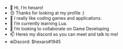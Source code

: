 - 👋 Hi, I’m hexaro!
- 😊 Thanks for looking at my profile :)
- 👀 I really like coding games and applications.
- 🌱 I’m currently learning Lua.
- 💞️ I’m looking to collaborate on Game Developing
- 📫 Heres my discord so you can meet and talk to me!
- ❄️Discord: $hexaro#1945

<!---
MrHexarobyte/MrHexarobyte is a ✨ special ✨ repository because its `README.md` (this file) appears on your GitHub profile.
You can click the Preview link to take a look at your changes.
--->
